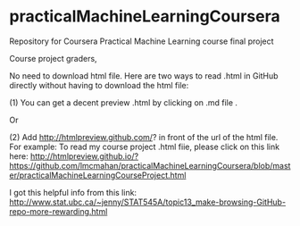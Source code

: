 practicalMachineLearningCoursera
================================

Repository for Coursera Practical Machine Learning course final project

Course project graders, 

No need to download html file.  Here are two ways to read .html in GitHub directly without having to download the html file: 

(1) You can get a decent preview .html by clicking on .md file .

Or

(2) Add http://htmlpreview.github.com/? in front of  the url of the html file.
For example: To read my course project .html fiie, please click on this link here: http://htmlpreview.github.io/?https://github.com/lmcmahan/practicalMachineLearningCoursera/blob/master/practicalMachineLearningCourseProject.html

I got this helpful info from this link: http://www.stat.ubc.ca/~jenny/STAT545A/topic13_make-browsing-GitHub-repo-more-rewarding.html
